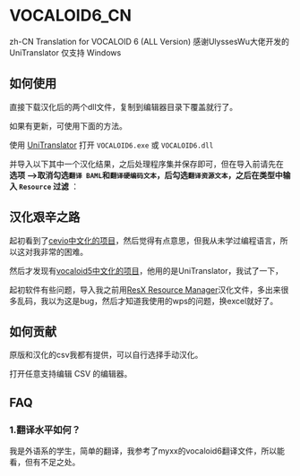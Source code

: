 # VOCALOID6_CN
zh-CN Translation for VOCALOID 6 (ALL Version)
感谢UlyssesWu大佬开发的UniTranslator
仅支持 Windows

## 如何使用
直接下载汉化后的两个dll文件，复制到编辑器目录下覆盖就行了。

如果有更新，可使用下面的方法。

使用 [UniTranslator](https://github.com/UlyssesWu/BAML-Translator/releases) 打开 `VOCALOID6.exe` 或 `VOCALOID6.dll` 

并导入以下其中一个汉化结果，之后处理程序集并保存即可，但在导入前请先在 **选项 -->取消勾选`翻译 BAML`和`翻译硬编码文本`，后勾选`翻译资源文本`，之后在类型中输入 `Resource` 过滤** ：

## 汉化艰辛之路
起初看到了[cevio中文化的项目](https://github.com/VOICeVIO/CeVIO.CN)，然后觉得有点意思，但我从未学过编程语言，所以这对我非常的困难。

然后才发现有[vocaloid5中文化的项目](https://github.com/LiarOnce/VOCALOID5-CN)，他用的是UniTranslator，我试了一下，

起初软件有些问题，导入我之前用[ResX Resource Manager](https://github.com/tom-englert/ResXResourceManager)汉化文件，多出来很多乱码，我以为这是bug，然后才知道我使用的wps的问题，换excel就好了。

## 如何贡献
原版和汉化的csv我都有提供，可以自行选择手动汉化。

打开任意支持编辑 CSV 的编辑器。

## FAQ

### 1.翻译水平如何？
我是外语系的学生，简单的翻译，我参考了myxx的vocaloid6翻译文件，所以能看，但有不足之处。
